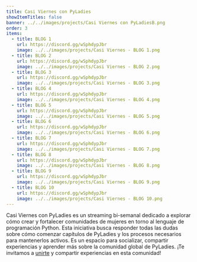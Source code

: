 ```yaml
---
title: Casi Viernes con PyLadies
showItemTitles: false
banner: ../../images/projects/Casi Viernes con PyLadiesB.png
order: 3
items:
  - title: BLOG 1
    url: https://discord.gg/wSphdypJbr
    image: ../../images/projects/Casi Viernes - BLOG 1.png
  - title: BLOG 2
    url: https://discord.gg/wSphdypJbr
    image: ../../images/projects/Casi Viernes - BLOG 2.png
  - title: BLOG 3
    url: https://discord.gg/wSphdypJbr
    image: ../../images/projects/Casi Viernes - BLOG 3.png
  - title: BLOG 4
    url: https://discord.gg/wSphdypJbr
    image: ../../images/projects/Casi Viernes - BLOG 4.png
  - title: BLOG 5
    url: https://discord.gg/wSphdypJbr
    image: ../../images/projects/Casi Viernes - BLOG 5.png
  - title: BLOG 6
    url: https://discord.gg/wSphdypJbr
    image: ../../images/projects/Casi Viernes - BLOG 6.png
  - title: BLOG 7
    url: https://discord.gg/wSphdypJbr
    image: ../../images/projects/Casi Viernes - BLOG 7.png
  - title: BLOG 8
    url: https://discord.gg/wSphdypJbr
    image: ../../images/projects/Casi Viernes - BLOG 8.png
  - title: BLOG 9
    url: https://discord.gg/wSphdypJbr
    image: ../../images/projects/Casi Viernes - BLOG 9.png
  - title: BLOG 10
    url: https://discord.gg/wSphdypJbr
    image: ../../images/projects/Casi Viernes - BLOG 10.png
---
```


Casi Viernes con PyLadies es un streaming bi-semanal dedicado a explorar cómo
crear y fortalecer comunidades de mujeres en torno al lenguaje de programación
Python. Esta iniciativa busca responder todas las dudas sobre cómo comenzar
capítulos de PyLadies y los procesos necesarios para mantenerlos activos. Es un
espacio para socializar, compartir experiencias y aprender más sobre la
comunidad global de PyLadies. ¡Te invitamos a
[unirte](https://discord.gg/q5c58qXAkg) y compartir experiencias en esta
comunidad!
